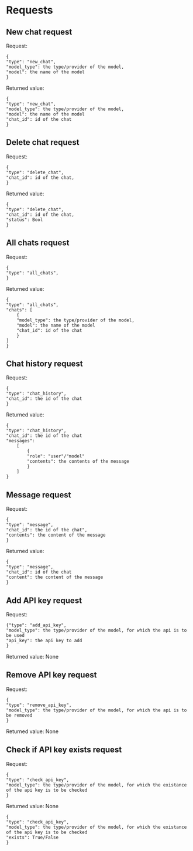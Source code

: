 # Requests

## New chat request
Request:
```
{
"type": "new_chat",
"model_type": the type/provider of the model,
"model": the name of the model
}
```
Returned value:
```
{
"type": "new_chat",
"model_type": the type/provider of the model,
"model": the name of the model
"chat_id": id of the chat
}
```
## Delete chat request
Request:
```
{
"type": "delete_chat",
"chat_id": id of the chat,
}
```
Returned value:
```
{
"type": "delete_chat",
"chat_id": id of the chat,
"status": Bool
}
```
## All chats request
Request:
```
{
"type": "all_chats",
}
```
Returned value:
```
{
"type": "all_chats",
"chats": [
    {
    "model_type": the type/provider of the model,
    "model": the name of the model
    "chat_id": id of the chat
    }
]
}
```
## Chat history request
Request:
```
{
"type": "chat_history",
"chat_id": the id of the chat
}
```
Returned value:
```
{
"type": "chat_history",
"chat_id": the id of the chat
"messages":
    [
        {
        "role": "user"/"model"
        "contents": the contents of the message
        }
    ]
}
```
## Message request
Request:
```
{
"type": "message",
"chat_id": the id of the chat",
"contents": the content of the message
}
```
Returned value:
```
{
"type": "message",
"chat_id": id of the chat
"content": the content of the message
}

```
## Add API key request
Request:
```
{"type": "add_api_key",
"model_type": the type/provider of the model, for which the api is to be used
"api_key": the api key to add
}
```
Returned value:
None

## Remove API key request
Request:
```
{
"type": "remove_api_key",
"model_type": the type/provider of the model, for which the api is to be removed
}
```
Returned value:
None


## Check if API key exists request
Request:
```
{
"type": "check_api_key",
"model_type": the type/provider of the model, for which the existance of the api key is to be checked
}
```
Returned value:
None
```
{
"type": "check_api_key",
"model_type": the type/provider of the model, for which the existance of the api key is to be checked
"exists": True/False
}
```
